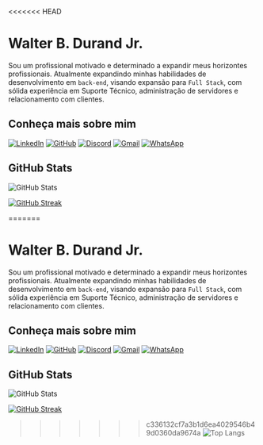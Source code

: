 <<<<<<< HEAD
# Walter B. Durand Jr.

Sou um profissional motivado e determinado a expandir meus horizontes profissionais. Atualmente expandindo minhas habilidades de desenvolvimento em `back-end`, visando expansão para `Full Stack`, com sólida experiência em Suporte Técnico, administração de servidores e relacionamento com clientes.

## Conheça mais sobre mim
[![LinkedIn](https://img.shields.io/badge/LinkedIn-000000?style=for-the-badge&logo=linkedin&logoColor=0077b5)](https://www.linkedin.com/in/wbdjr/)
[![GitHub](https://img.shields.io/badge/GitHub-000000?style=for-the-badge&logo=github&logoColor=white)](https://github.com/jrd-learn)
[![Discord](https://img.shields.io/badge/Discord-000000?style=for-the-badge&logo=discord&logoColor=7289da)](https://discordapp.com/users/324889613246267393)
[![Gmail](https://img.shields.io/badge/Gmail-000000?style=for-the-badge&logo=gmail&logoColor=red)](mailto:wbdjr04@gmail.com)
[![WhatsApp](https://img.shields.io/badge/WhatsApp-000000?style=for-the-badge&logo=whatsapp&logoColor=25D366)](https://wa.me/5581994948754)

## GitHub Stats

![GitHub Stats](https://github-readme-stats.vercel.app/api?username=jrd-learn&theme=vision-friendly-dark&border_color=000000&show_icons=true&icon_color=FFA500)

[![GitHub Streak](https://streak-stats.demolab.com?user=jrd-learn&theme=highcontrast&hide_border=true&locale=pt_BR)](https://git.io/streak-stats)

=======
# Walter B. Durand Jr.

Sou um profissional motivado e determinado a expandir meus horizontes profissionais. Atualmente expandindo minhas habilidades de desenvolvimento em `back-end`, visando expansão para `Full Stack`, com sólida experiência em Suporte Técnico, administração de servidores e relacionamento com clientes.

## Conheça mais sobre mim
[![LinkedIn](https://img.shields.io/badge/LinkedIn-000000?style=for-the-badge&logo=linkedin&logoColor=0077b5)](https://www.linkedin.com/in/wbdjr/)
[![GitHub](https://img.shields.io/badge/GitHub-000000?style=for-the-badge&logo=github&logoColor=white)](https://github.com/jrd-learn)
[![Discord](https://img.shields.io/badge/Discord-000000?style=for-the-badge&logo=discord&logoColor=7289da)](https://discordapp.com/users/324889613246267393)
[![Gmail](https://img.shields.io/badge/Gmail-000000?style=for-the-badge&logo=gmail&logoColor=red)](mailto:wbdjr04@gmail.com)
[![WhatsApp](https://img.shields.io/badge/WhatsApp-000000?style=for-the-badge&logo=whatsapp&logoColor=25D366)](https://wa.me/5581994948754)

## GitHub Stats

![GitHub Stats](https://github-readme-stats.vercel.app/api?username=jrd-learn&theme=vision-friendly-dark&border_color=000000&show_icons=true&icon_color=FFA500)

[![GitHub Streak](https://streak-stats.demolab.com?user=jrd-learn&theme=highcontrast&hide_border=true&locale=pt_BR)](https://git.io/streak-stats)

>>>>>>> c336132cf7a3b1d6ea4029546b49d0360da9674a
![Top Langs](https://github-readme-stats-git-masterrstaa-rickstaa.vercel.app/api/top-langs/?username=jrd-learn&layout-&theme=vision-friendly-dark&border_color=000000&show_icons=true&icon_color=FFA500)